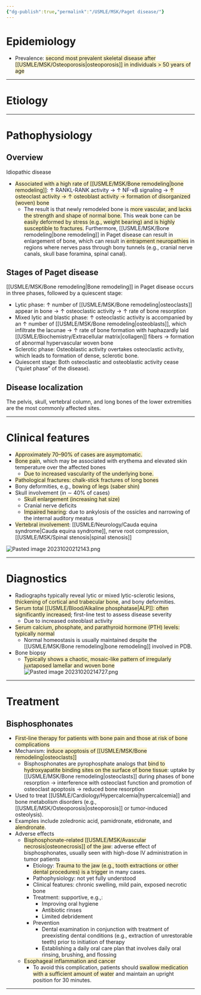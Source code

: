 ```yaml
---
{"dg-publish":true,"permalink":"/USMLE/MSK/Paget disease/"}
---
```


# Epidemiology
- Prevalence: <span style="background:rgba(240, 200, 0, 0.2)">second most prevalent skeletal disease after [[USMLE/MSK/Osteoporosis\|osteoporosis]] in individuals > 50 years of age</span>

---
# Etiology


---
# Pathophysiology
## Overview
Idiopathic disease 
- <span style="background:rgba(240, 200, 0, 0.2)">Associated with a high rate of [[USMLE/MSK/Bone remodeling\|bone remodeling]]</span>: ↑ RANKL-RANK activity → ↑ NF-κB signaling → <span style="background:rgba(240, 200, 0, 0.2)">↑ osteoclast activity → ↑ osteoblast activity → formation of disorganized (woven) bone </span>
	- The result is that newly remodeled bone is <span style="background:rgba(240, 200, 0, 0.2)">more vascular, and lacks the strength and shape of normal bone.</span> This weak bone can be <span style="background:rgba(240, 200, 0, 0.2)">easily deformed by stress (e.g., weight bearing) and is highly susceptible to fractures.</span> Furthermore, [[USMLE/MSK/Bone remodeling\|bone remodeling]] in Paget disease can result in enlargement of bone, which can result in<span style="background:rgba(240, 200, 0, 0.2)"> entrapment neuropathies</span> in regions where nerves pass through bony tunnels (e.g., cranial nerve canals, skull base foramina, spinal canal).
## Stages of Paget disease
[[USMLE/MSK/Bone remodeling\|Bone remodeling]] in Paget disease occurs in three phases, followed by a quiescent stage:
- Lytic phase: ↑ number of [[USMLE/MSK/Bone remodeling\|osteoclasts]] appear in bone → ↑ osteoclastic activity → ↑ rate of bone resorption 
- Mixed lytic and blastic phase: ↑ osteoclastic activity is accompanied by an ↑ number of [[USMLE/MSK/Bone remodeling\|osteoblasts]], which infiltrate the lacunae  → ↑ rate of bone formation with haphazardly laid [[USMLE/Biochemistry/Extracellular matrix\|collagen]] fibers  → formation of abnormal hypervascular woven bone 
- Sclerotic phase: Osteoblastic activity overtakes osteoclastic activity, which leads to formation of dense, sclerotic bone.
- Quiescent stage: Both osteoclastic and osteoblastic activity cease (“quiet phase” of the disease).
## Disease localization
The pelvis, skull, vertebral column, and long bones of the lower extremities are the most commonly affected sites.

---
# Clinical features
- <span style="background:rgba(240, 200, 0, 0.2)">Approximately 70–90% of cases are asymptomatic. </span>
- <span style="background:rgba(240, 200, 0, 0.2)">Bone pain</span>, which may be associated with erythema and elevated skin temperature over the affected bones 
	- <span style="background:rgba(240, 200, 0, 0.2)">Due to increased vascularity of the underlying bone.</span>
- <span style="background:rgba(240, 200, 0, 0.2)">Pathological fractures: chalk-stick fractures of long bones</span> 
- Bony deformities, e.g., <span style="background:rgba(240, 200, 0, 0.2)">bowing of legs (saber shin)</span>
- Skull involvement (in ∼ 40% of cases)
	- <span style="background:rgba(240, 200, 0, 0.2)">Skull enlargement (increasing hat size) </span>
	- Cranial nerve deficits
	- <span style="background:rgba(240, 200, 0, 0.2)">Impaired hearing</span>: due to ankylosis of the ossicles  and narrowing of the internal auditory meatus
- <span style="background:rgba(240, 200, 0, 0.2)">Vertebral involvement</span>: [[USMLE/Neurology/Cauda equina syndrome\|Cauda equina syndrome]], nerve root compression, [[USMLE/MSK/Spinal stenosis\|spinal stenosis]]

![Pasted image 20231020212143.png](/img/user/appendix/Pasted%20image%2020231020212143.png)

---
# Diagnostics
- Radiographs typically reveal lytic or mixed lytic-sclerotic lesions, <span style="background:rgba(240, 200, 0, 0.2)">thickening of cortical and trabecular bone</span>, and bony deformities.
- <span style="background:rgba(240, 200, 0, 0.2)">Serum total [[USMLE/Blood/Alkaline phosphatase\|ALP]]: often significantly increased</span>; first-line test to assess disease severity
	- Due to increased osteoblast activity
- <span style="background:rgba(240, 200, 0, 0.2)">Serum calcium, phosphate, and parathyroid hormone (PTH) levels: typically normal</span>
	- Normal homeostasis is usually maintained despite the [[USMLE/MSK/Bone remodeling\|bone remodeling]] involved in PDB.
- Bone biopsy
	- <span style="background:rgba(240, 200, 0, 0.2)">Typically shows a chaotic, mosaic-like pattern of irregularly juxtaposed lamellar and woven bone</span>![Pasted image 20231020214727.png](/img/user/appendix/Pasted%20image%2020231020214727.png)

---
# Treatment
## Bisphosphonates
- <span style="background:rgba(240, 200, 0, 0.2)">First-line therapy for patients with bone pain and those at risk of bone complications</span>
- Mechanism: <span style="background:rgba(240, 200, 0, 0.2)">induce apoptosis of [[USMLE/MSK/Bone remodeling\|osteoclasts]]</span>
	- Bisphosphonates are pyrophosphate analogs that <span style="background:rgba(240, 200, 0, 0.2)">bind to hydroxyapatite binding sites on the surface of bone tissue</span>: uptake by [[USMLE/MSK/Bone remodeling\|osteoclasts]] during phases of bone resorption → interference with osteoclast function and promotion of osteoclast apoptosis → reduced bone resorption
- Used to treat [[USMLE/Cardiology/Hypercalcemia\|hypercalcemia]] and bone metabolism disorders (e.g., [[USMLE/MSK/Osteoporosis\|osteoporosis]] or tumor-induced osteolysis).
- Examples include zoledronic acid, pamidronate, etidronate, and <span style="background:rgba(240, 200, 0, 0.2)">alendronate</span>.
- Adverse effects
	- <span style="background:rgba(240, 200, 0, 0.2)">Bisphosphonate-related [[USMLE/MSK/Avascular necrosis\|osteonecrosis]] of the jaw</span>: adverse effect of bisphosphonates, usually seen with high-dose IV administration in tumor patients 
		- Etiology: <span style="background:rgba(240, 200, 0, 0.2)">Trauma to the jaw (e.g., tooth extractions or other dental procedures) is a trigger</span> in many cases.
		- Pathophysiology: not yet fully understood 
		- Clinical features: chronic swelling, mild pain, exposed necrotic bone
		- Treatment: supportive, e.g.,:
			- Improving oral hygiene
			- Antibiotic rinses
			- Limited debridement
		- Prevention
			- Dental examination in conjunction with treatment of preexisting dental conditions (e.g., extraction of unrestorable teeth) prior to initiation of therapy
			- Establishing a daily oral care plan that involves daily oral rinsing, brushing, and flossing
	- <span style="background:rgba(240, 200, 0, 0.2)">Esophageal inflammation and cancer</span>
		- To avoid this complication, patients should <span style="background:rgba(240, 200, 0, 0.2)">swallow medication with a sufficient amount of water</span> and maintain an upright position for 30 minutes.

---

